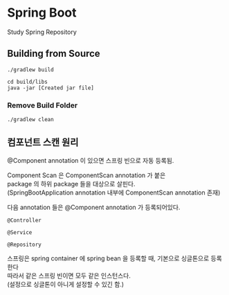 # Spring Boot

Study Spring Repository

## Building from Source

```
./gradlew build
```

```
cd build/libs
java -jar [Created jar file]
```
### Remove Build Folder

```
./gradlew clean
```

## 컴포넌트 스캔 원리
@Component annotation 이 있으면 스프링 빈으로 자동 등록됨.  

Component Scan 은 ComponentScan annotation 가 붙은  
package 의 하위 package 들을 대상으로 살핀다.  
(SpringBootApplication annotation 내부에 ComponentScan annotation 존재)

다음 annotation 들은 @Component annotation 가 등록되어있다.
```
@Controller  

@Service  

@Repository  
```
스프링은 spring container 에 spring bean 을 등록할 때, 기본으로 싱글톤으로 등록한다  
따라서 같은 스프링 빈이면 모두 같은 인스턴스다.  
(설정으로 싱글톤이 아니게 설정할 수 있긴 함.)